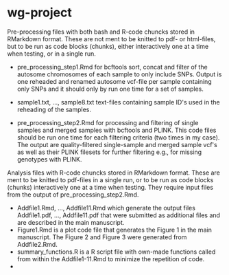 # wg-project

 Pre-processing files with both bash and R-code chuncks stored in RMarkdown format. These are not ment to be knitted to pdf- or html-files, but to be run as code blocks (chunks), either interactively one at a time when testing, or in a single run.

-  pre_processing_step1.Rmd for bcftools sort, concat and filter of the autosome chromosomes of each sample to only include SNPs. Output is one reheaded and renamed autosome vcf-file per sample containing only SNPs and it should only by run one time for a set of samples.
-  sample1.txt, ..., sample8.txt text-files containing sample ID's used in the reheading of the samples.

-  pre_processing_step2.Rmd for processing and filtering of single samples and merged samples with bcftools and PLINK. This code files should be run one time for each filtering criteria (two times in my case). The output are quality-filtered single-sample and merged sample vcf's as well as their PLINK filesets for further filtering e.g., for missing genotypes with PLINK.
  

 Analysis files with R-code chuncks stored in RMarkdown format. These are ment to be knitted to pdf-files in a single run, or to be run as code blocks (chunks) interactively one at a time when testing. They require input files from the output of pre_processing_step2.Rmd.
 
 - Addfile1.Rmd, ..., Addfile11.Rmd which generate the output files Addfile1.pdf, ..., Addfile11.pdf that were submitted as additional files and are described in the main manuscript.
 - Figure1.Rmd is a plot code file that generates the Figure 1 in the main manuscript. The Figure 2 and Figure 3 were generated from Addfile2.Rmd.
 - summary_functions.R is a R script file with own-made functions called from within the Addfile1-11.Rmd to minimize the repetition of code.
 - 
